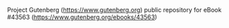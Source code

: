 Project Gutenberg (https://www.gutenberg.org) public repository for eBook #43563 (https://www.gutenberg.org/ebooks/43563)
